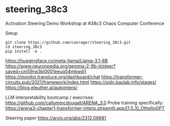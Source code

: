 # steering_38c3
Activation Steering Demo Workshop at #38c3 Chaos Computer Conference


Setup
```
git clone https://github.com/canrager/steering_38c3.git
cd steering_38c3
pip install -e .
```


https://huggingface.co/meta-llama/Llama-3.1-8B
https://www.neuronpedia.org/gemma-2-9b-it/steer?saved=cm59rw3ki0001eeuq54mkwdi1
https://monitor.transluce.org/dashboard/chat
https://transformer-circuits.pub/2021/framework/index.html
https://sidn.baulab.info/stages/
https://blog.eleuther.ai/autointerp/

LLM interpretability bootcamp / execrises:
https://github.com/callummcdougall/ARENA_3.0
Probe training specifically: https://arena3-chapter1-transformer-interp.streamlit.app/[1.5.3]_OthelloGPT

Steering paper https://arxiv.org/abs/2312.06681